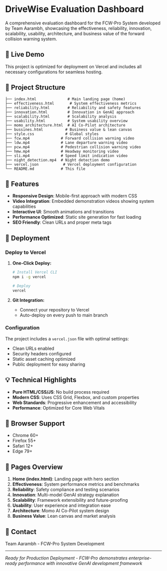 # DriveWise Evaluation Dashboard

A comprehensive evaluation dashboard for the FCW-Pro System developed by Team Aarambh, showcasing the effectiveness, reliability, innovation, scalability, usability, architecture, and business value of the forward collision warning system.

## 🚀 Live Demo

This project is optimized for deployment on Vercel and includes all necessary configurations for seamless hosting.

## 📁 Project Structure

```
├── index.html              # Main landing page (home)
├── effectiveness.html       # System effectiveness metrics
├── reliability.html        # Reliability and safety features  
├── innovation.html         # Innovation in GenAI approach
├── scalability.html        # Scalability analysis
├── usability.html          # System usability overview
├── momo_architecture.html  # AI Co-Pilot architecture
├── bussines.html          # Business value & lean canvas
├── style.css              # Global styles
├── fcw.mp4              # Forward collision warning video
├── ldw.mp4              # Lane departure warning video
├── pcw.mp4              # Pedestrian collision warning video
├── hmw.mp4              # Headway monitoring video
├── sli.mp4              # Speed limit indication video
├── night_detection.mp4  # Night detection demo
├── vercel.json           # Vercel deployment configuration
└── README.md            # This file
```

## 🔧 Features

- **Responsive Design**: Mobile-first approach with modern CSS
- **Video Integration**: Embedded demonstration videos showing system capabilities
- **Interactive UI**: Smooth animations and transitions
- **Performance Optimized**: Static site generation for fast loading
- **SEO Friendly**: Clean URLs and proper meta tags

## 🚀 Deployment

### Deploy to Vercel

1. **One-Click Deploy:**
   ```bash
   # Install Vercel CLI
   npm i -g vercel
   
   # Deploy
   vercel
   ```

2. **Git Integration:**
   - Connect your repository to Vercel
   - Auto-deploy on every push to main branch

### Configuration

The project includes a `vercel.json` file with optimal settings:
- Clean URLs enabled
- Security headers configured
- Static asset caching optimized
- Public deployment for easy sharing

## 💡 Technical Highlights

- **Pure HTML/CSS/JS**: No build process required
- **Modern CSS**: Uses CSS Grid, Flexbox, and custom properties
- **Web Standards**: Progressive enhancement and accessibility
- **Performance**: Optimized for Core Web Vitals

## 📱 Browser Support

- Chrome 60+
- Firefox 55+
- Safari 12+
- Edge 79+

## 🎯 Pages Overview

1. **Home (index.html)**: Landing page with hero section
2. **Effectiveness**: System performance metrics and benchmarks
3. **Reliability**: Safety compliance and testing scenarios
4. **Innovation**: Multi-model GenAI strategy explanation
5. **Scalability**: Framework extensibility and future-proofing
6. **Usability**: User experience and integration ease
7. **Architecture**: Momo AI Co-Pilot system design
8. **Business Value**: Lean canvas and market analysis

## 📧 Contact

Team Aarambh - FCW-Pro System Development

---

*Ready for Production Deployment - FCW-Pro demonstrates enterprise-ready performance with innovative GenAI development framework* 